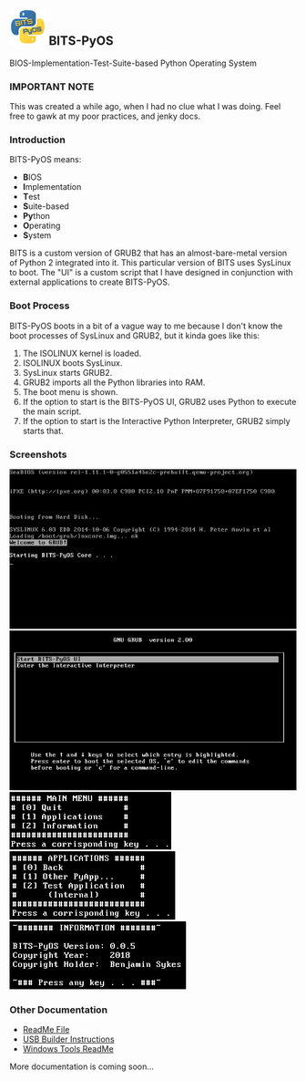 ## ![Logo](common/icon.png) BITS-PyOS
BIOS-Implementation-Test-Suite-based Python Operating System

### IMPORTANT NOTE
This was created a while ago, when I had no clue what I was doing. Feel free to gawk at my poor practices, and jenky docs.

### Introduction

BITS-PyOS means:
- **B**IOS
- **I**mplementation
- **T**est
- **S**uite-based
- **Py**thon
- **O**perating
- **S**ystem

BITS is a custom version of GRUB2 that has an almost-bare-metal version of Python 2 integrated into it. This particular version of BITS uses SysLinux to boot. The "UI" is a custom script that I have designed in conjunction with external applications to create BITS-PyOS.

### Boot Process

BITS-PyOS boots in a bit of a vague way to me because I don't know the boot processes of SysLinux and GRUB2, but it kinda goes like this:
1. The ISOLINUX kernel is loaded.
2. ISOLINUX boots SysLinux.
3. SysLinux starts GRUB2.
4. GRUB2 imports all the Python libraries into RAM.
5. The boot menu is shown.
6. If the option to start is the BITS-PyOS UI, GRUB2 uses Python to execute the main script.
7. If the option to start is the Interactive Python Interpreter, GRUB2 simply starts that.

### Screenshots

![Boot Screen](screenshots/boot.png)  
![Startup Menu](screenshots/startupmenu.png)  
![Main Menu](screenshots/mainmenu.png)
![Apps Menu](screenshots/appsmenu.png)
![Info](screenshots/info.png)

### Other Documentation

- [ReadMe File](https://github.com/sykeben/BITS-PyOS/blob/master/readme.md)
- [USB Builder Instructions](https://github.com/sykeben/BITS-PyOS/blob/master/build2usb.md)
- [Windows Tools ReadMe](https://github.com/sykeben/BITS-PyOS/blob/master/wintools-beta/readme.md)

More documentation is coming soon...
